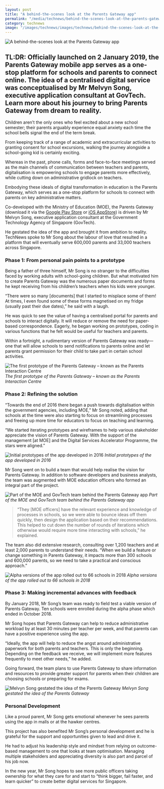 ```yaml
---
layout: post
title: "A behind-the-scenes look at the Parents Gateway app"
permalink: "/media/technews/behind-the-scenes-look-at-the-parents-gateway-app"
category: technews
image: "/images/technews/images/technews/behind-the-scenes-look-at-the-parents-gateway-part1.png"
---
```

     
![A behind-the-scenes look at the Parents Gateway app](/images/technews/behind-the-scenes-look-at-the-parents-gateway-part1.png)
      
TL:DR: Officially launched on 2 January 2019, the Parents Gateway mobile app serves as a one-stop platform for schools and parents to connect online. The idea of a centralised digital service was conceptualised by Mr Melvyn Song, executive application consultant at GovTech. Learn more about his journey to bring Parents Gateway from dream to reality.
---

Children aren’t the only ones who feel excited about a new school semester; their parents arguably experience equal anxiety each time the school bells signal the end of the term break. 

From keeping track of a range of academic and extracurricular activities to granting consent for school excursions, walking the journey alongside a school-going kid is certainly exciting. 

Whereas in the past, phone calls, forms and face-to-face meetings served as the main channels of communication between teachers and parents, digitalisation is empowering schools to engage parents more effectively, while cutting down on administrative gridlock on teachers. 

Embodying these ideals of digital transformation in education is the Parents Gateway, which serves as a one-stop platform for schools to connect with parents on key administrative matters.

Co-developed with the Ministry of Education (MOE), the Parents Gateway (download it via the [Google Play Store](https://play.google.com/store/apps/details?id=com.moe.pgp&hl=en_SG) or [iOS AppStore](https://itunes.apple.com/sg/app/parents-gateway/id1267198708?mt=8)) is driven by Mr Melvyn Song, executive application consultant at the Government Technology Agency of Singapore (GovTech). 

He gestated the idea of the app and brought it from ambition to reality. TechNews spoke to Mr Song about the labour of love that resulted in a platform that will eventually serve 600,000 parents and 33,000 teachers across Singapore. 

### **Phase 1: From personal pain points to a prototype**

Being a father of three himself, Mr Song is no stranger to the difficulties faced by working adults with school-going children. But what motivated him to create Parents Gateway was the numerous paper documents and forms he kept receiving from his children’s teachers when his kids were younger.

“There were so many [documents] that I started to misplace some of them! At times, I even found some of these forms magnetised on my fridge (usually past their due dates),” he said with a laugh.

He was quick to see the value of having a centralised portal for parents and schools to interact digitally. It will reduce or remove the need for paper-based correspondence. Eagerly, he began working on prototypes, coding in various functions that he felt would be useful for teachers and parents. 

Within a fortnight, a rudimentary version of Parents Gateway was ready—one that will allow schools to send notifications to parents online and let parents grant permission for their child to take part in certain school activities. 

![The first prototype of the Parents Gateway – known as the Parents Interaction Centre](/images/technews/behind-the-scenes-look-at-the-parents-gateway-part2.png)
*The first prototype of the Parents Gateway – known as the Parents Interaction Centre*

### **Phase 2: Refining the solution**

“Towards the end of 2016 there began a push towards digitalisation within the government agencies, including MOE,” Mr Song noted, adding that schools at the time were also starting to focus on streamlining processes and freeing up more time for educators to focus on teaching and learning. 

“We started iterating prototypes and wireframes to help various stakeholder appreciate the vision of Parents Gateway. With the support of the management [at MOE] and the Digital Services Accelerator Programme, the stars were aligned.”

![Initial prototypes of the app developed in 2016](/images/technews/behind-the-scenes-look-at-the-parents-gateway-part3.png)
*Initial prototypes of the app developed in 2016*

Mr Song went on to build a team that would help realise the vision for Parents Gateway. In addition to software developers and business analysts, the team was augmented with MOE education officers who formed an integral part of the project.

![Part of the MOE and GovTech team behind the Parents Gateway app](/images/technews/behind-the-scenes-look-at-the-parents-gateway-part4.png)
*Part of the MOE and GovTech team behind the Parents Gateway app*

>“They [MOE officers] have the relevant experience and knowledge of processes in schools, so we were able to bounce ideas off them quickly, then design the application based on their recommendations. This helped to cut down the number of rounds of iterations which otherwise would require more time interacting with schools,” he explained.

The team also did extensive research, consulting over 1,200 teachers and at least 2,000 parents to understand their needs. “When we build a feature or change something in Parents Gateway, it impacts more than 300 schools and 600,000 parents, so we need to take a practical and conscious approach.”

![Alpha versions of the app rolled out to 66 schools in 2018](/images/technews/behind-the-scenes-look-at-the-parents-gateway-part5.png)
*Alpha versions of the app rolled out to 66 schools in 2018*

### **Phase 3: Making incremental advances with feedback**

By January 2018, Mr Song’s team was ready to field test a viable version of Parents Gateway. Ten schools were enrolled during the alpha phase which ended in October 2018. 

Mr Song hopes that Parents Gateway can help to reduce administrative workload by at least 30 minutes per teacher per week, and that parents can have a positive experience using the app.  

“Ideally, the app will help to reduce the angst around administrative paperwork for both parents and teachers. This is only the beginning. Depending on the feedback we receive, we will implement more features frequently to meet other needs,” he added.

Going forward, the team plans to use Parents Gateway to share information and resources to provide greater support for parents when their children are choosing schools or preparing for exams.

![Melvyn Song gestated the idea of the Parents Gateway](/images/technews/behind-the-scenes-look-at-the-parents-gateway-part6.png)
*Melvyn Song gestated the idea of the Parents Gateway*

### **Personal Development**

Like a proud parent, Mr Song gets emotional whenever he sees parents using the app in malls or at the hawker centres. 

This project has also benefited Mr Song’s personal development and he is grateful for the support and opportunities given to lead and drive it. 

He had to adjust his leadership style and mindset from relying on outcome-based management to one that looks at team optimisation. Managing multiple stakeholders and appreciating diversity is also part and parcel of his job now. 

In the new year, Mr Song hopes to see more public officers taking ownership for what they care for and start to “think bigger, fail faster, and learn quicker” to create better digital services for Singapore.
